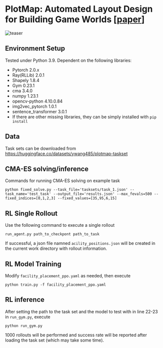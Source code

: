 # PlotMap: Automated Layout Design for Building Game Worlds [[paper](https://arxiv.org/abs/2309.15242)]
![teaser](https://github.com/AutodeskAILab/PlotMap/assets/11589314/d12fe0ed-8414-47df-936a-58c8c12ba01a)

## Environment Setup
Tested under Python 3.9.
Dependent on the following libraries:
- Pytorch 2.0.x
- Ray(RLLib) 2.0.1
- Shapely 1.8.4
- Gym 0.23.1
- cma 3.4.0
- numpy 1.23.1
- opencv-python 4.10.0.84
- img2vec_pytorch 1.0.1
- sentence_transformer 3.0.1
- If there are other missing libraries, they can be simply installed with `pip install`

## Data
Task sets can be downloaded from https://huggingface.co/datasets/ywang485/plotmap-taskset

## CMA-ES solving/inference
Commands for running CMA-ES solving on example task
```
python fixed_solve.py --task_file='tasksets/task_1.json' --task_name='test_task' --output_file='results.json' --max_fevals=500 --fixed_indices=[0,1,2,3] --fixed_values=[35,95,6,15]
```

## RL Single Rollout

Use the following command to execute a single rollout

```
run_agent.py path_to_checkpont path_to_task
```
If successful, a json file namned `acility_positions.json` will be created in the current work directory with rollout information.

## RL Model Training
Modify `facility_placement_ppo.yaml` as needed, then execute
```
python train.py -f facility_placement_ppo.yaml
```

## RL inference
After setting the path to the task set and the model to test with in line 22-23 in `run_gym.py`, execute
```
python run_gym.py
```
1000 rollouts will be performed and success rate will be reported after loading the task set (which may take some time). 

